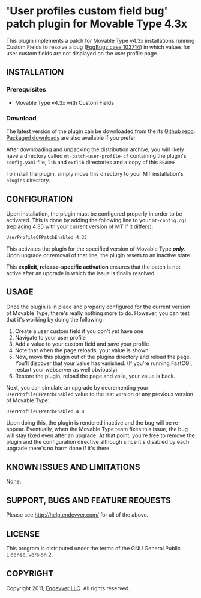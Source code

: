 # 'User profiles custom field bug' patch plugin for Movable Type 4.3x #

This plugin implements a patch for Movable Type v4.3x installations running Custom Fields to resolve a bug ([FogBugz case 103714](http://bugs.movabletype.org/?103714)) in which values for user custom fields are not displayed on the user profile page.

## INSTALLATION ##

### Prerequisites ###

* Movable Type v4.3x with Custom Fields

### Download ###

The latest version of the plugin can be downloaded from the its
[Github repo][]. [Packaged downloads][] are also available if you prefer.

After downloading and unpacking the distribution archive, you will likely have
a directory called `mt-patch-user-profile-cf` containing the plugin's
`config.yaml` file, `lib` and `extlib` directories and a copy of this
`README`.

To install the plugin, simply move this directory to your MT installation's `plugins` directory.

[Github repo]: https://github.com/endevver/mt-patch-user-profile-cf
[Packaged downloads]:
 https://github.com/endevver/mt-patch-user-profile-cf/downloads

## CONFIGURATION ##

Upon installation, the plugin must be configured properly in order to be
activated. This is done by adding the following line to your `mt-config.cgi`
(replacing 4.35 with your current version of MT if it differs):

    UserProfileCFPatchEnabled 4.35

This activates the plugin for the specified version of Movable Type
***only***. Upon upgrade or removal of that line, the plugin resets to an
inactive state. 

This **explicit, release-specific activation** ensures that the
patch is not active after an upgrade in which the issue is finally resolved.

## USAGE ##

Once the plugin is in place and properly configured for the current version of
Movable Type, there's really nothing more to do. However, you can test that
it's working by doing the following:

   1. Create a user custom field if you don't yet have one
   2. Navigate to your user profile
   3. Add a value to your custom field and save your profile
   4. Note that when the page reloads, your value is shown
   5. Now, move this plugin out of the plugins directory and reload the page.
      You'll discover that your value has vanished. (If you're running 
      FastCGI, restart your webserver as well obviously)
   6. Restore the plugin, reload the page and voila, your value is back.

Next, you can simulate an upgrade by decrementing your
`UserProfileCFPatchEnabled` value to the last version or any previous version
of Movable Type:

    UserProfileCFPatchEnabled 4.0

Upon doing this, the plugin is rendered inactive and the bug will be
re-appear. Eventually, when the Movable Type team fixes this issue, the bug
will stay fixed even after an upgrade. At that point, you're free to remove
the plugin and the configuration directive although since it's disabled by
each upgrade there's no harm done if it's there.

<!--
-----------------------------------------------------------------------------
-->


## KNOWN ISSUES AND LIMITATIONS ##

None.

<!--
-----------------------------------------------------------------------------
-->

## SUPPORT, BUGS AND FEATURE REQUESTS ##

Please see <http://help.endevver.com/> for all of the above.

<!--
-----------------------------------------------------------------------------
-->

## LICENSE ##

This program is distributed under the terms of the GNU General Public License,
version 2.

<!--
-----------------------------------------------------------------------------
-->

## COPYRIGHT ##

Copyright 2011, [Endevver LLC](http://endevver.com). All rights reserved.

